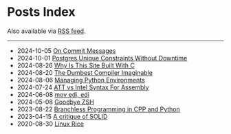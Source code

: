 # Posts Index

Also available via [RSS feed](https://marcelofern.com/feed).

---

- 2024-10-05 [On Commit Messages](posts/git/on-commit-messages/index.md)
- 2024-10-01 [Postgres Unique Constraints Without Downtime](posts/postgres/unique-constraints-without-downtime/index.md)
- 2024-08-26 [Why Is This Site Built With C](posts/c/why-is-this-site-built-with-c/index.md)
- 2024-08-20 [The Dumbest Compiler Imaginable](posts/python/the-dumbest-compiler-imaginable/index.md)
- 2024-08-06 [Managing Python Environments](posts/python/managing-python-environments/index.md)
- 2024-07-24 [ATT vs Intel Syntax For Assembly](posts/asm/att-vs-intel-syntax/index.md)
- 2024-06-08 [mov edi, edi](posts/asm/mov_edi_edi/index.md)
- 2024-05-08 [Goodbye ZSH](posts/linux/goodbye_zsh/index.md)
- 2023-08-22 [Branchless Programming in CPP and Python](posts/cpp/branchless_programming/index.md)
- 2023-04-15 [A critique of SOLID](posts/software-design/a-critique-of-solid/index.md)
- 2020-08-30 [Linux Rice](posts/linux/rice/index.md)
